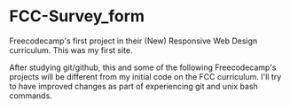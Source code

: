 # FCC-Survey_form
Freecodecamp's first project in their (New) Responsive Web Design curriculum.
This was my first site. 

After studying git/github, this and some of the following Freecodecamp's projects will be different from my initial code on the FCC curriculum.
I'll try to have improved changes as part of experiencing git and unix bash commands. 
